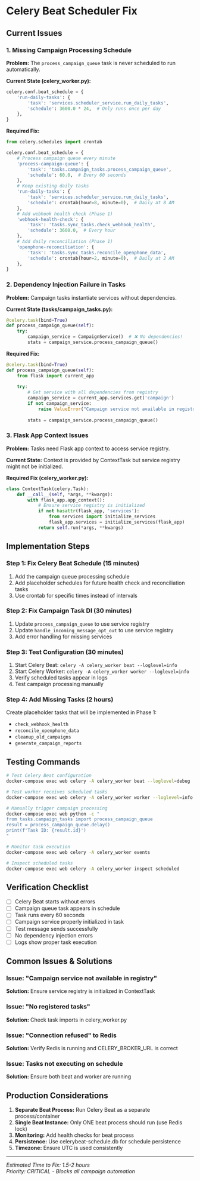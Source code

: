 # Celery Beat Scheduler Fix

## Current Issues

### 1. Missing Campaign Processing Schedule
**Problem:** The `process_campaign_queue` task is never scheduled to run automatically.

**Current State (celery_worker.py):**
```python
celery.conf.beat_schedule = {
    'run-daily-tasks': {
        'task': 'services.scheduler_service.run_daily_tasks',
        'schedule': 3600.0 * 24,  # Only runs once per day
    },
}
```

**Required Fix:**
```python
from celery.schedules import crontab

celery.conf.beat_schedule = {
    # Process campaign queue every minute
    'process-campaign-queue': {
        'task': 'tasks.campaign_tasks.process_campaign_queue',
        'schedule': 60.0,  # Every 60 seconds
    },
    # Keep existing daily tasks
    'run-daily-tasks': {
        'task': 'services.scheduler_service.run_daily_tasks',
        'schedule': crontab(hour=8, minute=0),  # Daily at 8 AM
    },
    # Add webhook health check (Phase 1)
    'webhook-health-check': {
        'task': 'tasks.sync_tasks.check_webhook_health',
        'schedule': 3600.0,  # Every hour
    },
    # Add daily reconciliation (Phase 1)
    'openphone-reconciliation': {
        'task': 'tasks.sync_tasks.reconcile_openphone_data',
        'schedule': crontab(hour=2, minute=0),  # Daily at 2 AM
    },
}
```

### 2. Dependency Injection Failure in Tasks

**Problem:** Campaign tasks instantiate services without dependencies.

**Current State (tasks/campaign_tasks.py):**
```python
@celery.task(bind=True)
def process_campaign_queue(self):
    try:
        campaign_service = CampaignService()  # ❌ No dependencies!
        stats = campaign_service.process_campaign_queue()
```

**Required Fix:**
```python
@celery.task(bind=True)
def process_campaign_queue(self):
    from flask import current_app
    
    try:
        # Get service with all dependencies from registry
        campaign_service = current_app.services.get('campaign')
        if not campaign_service:
            raise ValueError("Campaign service not available in registry")
            
        stats = campaign_service.process_campaign_queue()
```

### 3. Flask App Context Issues

**Problem:** Tasks need Flask app context to access service registry.

**Current State:** Context is provided by ContextTask but service registry might not be initialized.

**Required Fix (celery_worker.py):**
```python
class ContextTask(celery.Task):
    def __call__(self, *args, **kwargs):
        with flask_app.app_context():
            # Ensure service registry is initialized
            if not hasattr(flask_app, 'services'):
                from services import initialize_services
                flask_app.services = initialize_services(flask_app)
            return self.run(*args, **kwargs)
```

## Implementation Steps

### Step 1: Fix Celery Beat Schedule (15 minutes)
1. Add the campaign queue processing schedule
2. Add placeholder schedules for future health check and reconciliation tasks
3. Use crontab for specific times instead of intervals

### Step 2: Fix Campaign Task DI (30 minutes)
1. Update `process_campaign_queue` to use service registry
2. Update `handle_incoming_message_opt_out` to use service registry
3. Add error handling for missing services

### Step 3: Test Configuration (30 minutes)
1. Start Celery Beat: `celery -A celery_worker beat --loglevel=info`
2. Start Celery Worker: `celery -A celery_worker worker --loglevel=info`
3. Verify scheduled tasks appear in logs
4. Test campaign processing manually

### Step 4: Add Missing Tasks (2 hours)
Create placeholder tasks that will be implemented in Phase 1:
- `check_webhook_health` 
- `reconcile_openphone_data`
- `cleanup_old_campaigns`
- `generate_campaign_reports`

## Testing Commands

```bash
# Test Celery Beat configuration
docker-compose exec web celery -A celery_worker beat --loglevel=debug

# Test worker receives scheduled tasks
docker-compose exec web celery -A celery_worker worker --loglevel=info

# Manually trigger campaign processing
docker-compose exec web python -c "
from tasks.campaign_tasks import process_campaign_queue
result = process_campaign_queue.delay()
print(f'Task ID: {result.id}')
"

# Monitor task execution
docker-compose exec web celery -A celery_worker events

# Inspect scheduled tasks
docker-compose exec web celery -A celery_worker inspect scheduled
```

## Verification Checklist

- [ ] Celery Beat starts without errors
- [ ] Campaign queue task appears in schedule
- [ ] Task runs every 60 seconds
- [ ] Campaign service properly initialized in task
- [ ] Test message sends successfully
- [ ] No dependency injection errors
- [ ] Logs show proper task execution

## Common Issues & Solutions

### Issue: "Campaign service not available in registry"
**Solution:** Ensure service registry is initialized in ContextTask

### Issue: "No registered tasks"
**Solution:** Check task imports in celery_worker.py

### Issue: "Connection refused" to Redis
**Solution:** Verify Redis is running and CELERY_BROKER_URL is correct

### Issue: Tasks not executing on schedule
**Solution:** Ensure both beat and worker are running

## Production Considerations

1. **Separate Beat Process:** Run Celery Beat as a separate process/container
2. **Single Beat Instance:** Only ONE beat process should run (use Redis lock)
3. **Monitoring:** Add health checks for beat process
4. **Persistence:** Use celerybeat-schedule.db for schedule persistence
5. **Timezone:** Ensure UTC is used consistently

---

*Estimated Time to Fix: 1.5-2 hours*  
*Priority: CRITICAL - Blocks all campaign automation*